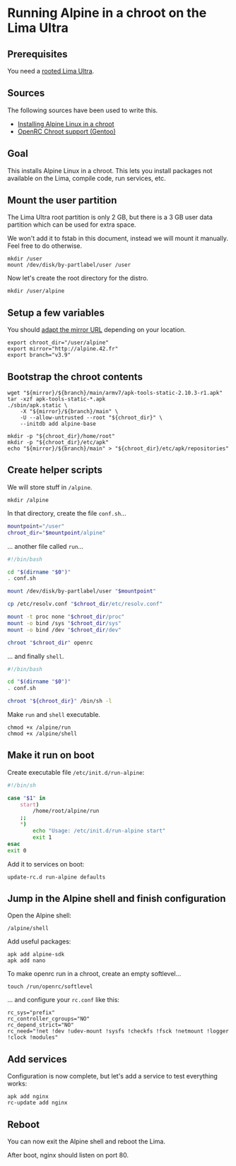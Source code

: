 # Running Alpine in a chroot on the Lima Ultra

## Prerequisites

You need a [rooted Lima Ultra](../root/howto-root-ultra.md).

## Sources

The following sources have been used to write this.

- [Installing Alpine Linux in a chroot](https://wiki.alpinelinux.org/wiki/Installing_Alpine_Linux_in_a_chroot)
- [OpenRC Chroot support (Gentoo)](https://wiki.gentoo.org/wiki/OpenRC#Chroot_support)

## Goal

This installs Alpine Linux in a chroot. This lets you install packages not available on the Lima, compile code, run services, etc.

## Mount the user partition

The Lima Ultra root partition is only 2 GB, but there is a 3 GB user data partition which can be used for extra space.

We won't add it to fstab in this document, instead we will mount it manually. Feel free to do otherwise.

    mkdir /user
    mount /dev/disk/by-partlabel/user /user

Now let's create the root directory for the distro.

    mkdir /user/alpine

## Setup a few variables

You should [adapt the mirror URL](http://dl-cdn.alpinelinux.org/alpine/MIRRORS.txt) depending on your location.

    export chroot_dir="/user/alpine"
    export mirror="http://alpine.42.fr"
    export branch="v3.9"

## Bootstrap the chroot contents

    wget "${mirror}/${branch}/main/armv7/apk-tools-static-2.10.3-r1.apk"
    tar -xzf apk-tools-static-*.apk
    ./sbin/apk.static \
        -X "${mirror}/${branch}/main" \
        -U --allow-untrusted --root "${chroot_dir}" \
        --initdb add alpine-base

    mkdir -p "${chroot_dir}/home/root"
    mkdir -p "${chroot_dir}/etc/apk"
    echo "${mirror}/${branch}/main" > "${chroot_dir}/etc/apk/repositories"

## Create helper scripts

We will store stuff in `/alpine`.

    mkdir /alpine

In that directory, create the file `conf.sh`...

```bash
mountpoint="/user"
chroot_dir="$mountpoint/alpine"
```

... another file called `run`...

```bash
#!/bin/bash

cd "$(dirname "$0")"
. conf.sh

mount /dev/disk/by-partlabel/user "$mountpoint"

cp /etc/resolv.conf "$chroot_dir/etc/resolv.conf"

mount -t proc none "$chroot_dir/proc"
mount -o bind /sys "$chroot_dir/sys"
mount -o bind /dev "$chroot_dir/dev"

chroot "$chroot_dir" openrc
```

... and finally `shell`.

```bash
#!/bin/bash

cd "$(dirname "$0")"
. conf.sh

chroot "${chroot_dir}" /bin/sh -l
```

Make `run` and `shell` executable.

    chmod +x /alpine/run
    chmod +x /alpine/shell

## Make it run on boot

Create executable file `/etc/init.d/run-alpine`:

```bash
#!/bin/sh

case "$1" in
    start)
        /home/root/alpine/run
    ;;
    *)
        echo "Usage: /etc/init.d/run-alpine start"
        exit 1
esac
exit 0
```

Add it to services on boot:

    update-rc.d run-alpine defaults

## Jump in the Alpine shell and finish configuration

Open the Alpine shell:

    /alpine/shell

Add useful packages:

    apk add alpine-sdk
    apk add nano

To make openrc run in a chroot, create an empty softlevel...

    touch /run/openrc/softlevel

... and configure your `rc.conf` like this:

    rc_sys="prefix"
    rc_controller_cgroups="NO"
    rc_depend_strict="NO"
    rc_need="!net !dev !udev-mount !sysfs !checkfs !fsck !netmount !logger !clock !modules"

## Add services

Configuration is now complete, but let's add a service to test everything works:

    apk add nginx
    rc-update add nginx

## Reboot

You can now exit the Alpine shell and reboot the Lima.

After boot, nginx should listen on port 80.
